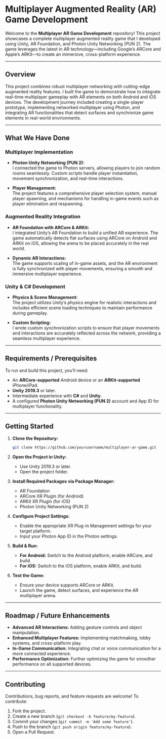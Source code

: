# Multiplayer Augmented Reality (AR) Game Development

Welcome to the **Multiplayer AR Game Development** repository! This project showcases a complete multiplayer augmented reality game that I developed using Unity, AR Foundation, and Photon Unity Networking (PUN 2). The game leverages the latest in AR technology—including Google’s ARCore and Apple’s ARKit—to create an immersive, cross-platform experience.

---

## Overview

This project combines robust multiplayer networking with cutting-edge augmented reality features. I built the game to demonstrate how to integrate real-time multiplayer gameplay with AR elements on both Android and iOS devices. The development journey included creating a single-player prototype, implementing networked multiplayer using Photon, and integrating AR functionalities that detect surfaces and synchronize game elements in real-world environments.

---

## What We Have Done

### Multiplayer Implementation

- **Photon Unity Networking (PUN 2):**  
  I connected the game to Photon servers, allowing players to join random rooms seamlessly. Custom scripts handle player instantiation, movement synchronization, and real-time interactions.
  
- **Player Management:**  
  The project features a comprehensive player selection system, manual player spawning, and mechanisms for handling in-game events such as player elimination and respawning.

### Augmented Reality Integration

- **AR Foundation with ARCore & ARKit:**  
  I integrated Unity’s AR Foundation to build a unified AR experience. The game automatically detects flat surfaces using ARCore on Android and ARKit on iOS, allowing the arena to be placed accurately in the real world.

- **Dynamic AR Interactions:**  
  The game supports scaling of in-game assets, and the AR environment is fully synchronized with player movements, ensuring a smooth and immersive multiplayer experience.

### Unity & C# Development

- **Physics & Scene Management:**  
  The project utilizes Unity’s physics engine for realistic interactions and includes efficient scene loading techniques to maintain performance during gameplay.
  
- **Custom Scripting:**  
  I wrote custom synchronization scripts to ensure that player movements and interactions are accurately reflected across the network, providing a seamless multiplayer experience.

---

## Requirements / Prerequisites

To run and build this project, you’ll need:

- An **ARCore-supported** Android device or an **ARKit-supported** iPhone/iPad.
- **Unity 2019.3** or later.
- Intermediate experience with **C#** and **Unity**.
- A configured **Photon Unity Networking (PUN 2)** account and App ID for multiplayer functionality.

---

## Getting Started

1. **Clone the Repository:**
   ```bash
   git clone https://github.com/yourusername/multiplayer-ar-game.git
   ```

2. **Open the Project in Unity:**
   - Use Unity 2019.3 or later.
   - Open the project folder.

3. **Install Required Packages via Package Manager:**
   - AR Foundation  
   - ARCore XR Plugin (for Android)  
   - ARKit XR Plugin (for iOS)  
   - Photon Unity Networking (PUN 2)

4. **Configure Project Settings:**
   - Enable the appropriate XR Plug-in Management settings for your target platform.
   - Input your Photon App ID in the Photon settings.

5. **Build & Run:**
   - **For Android:** Switch to the Android platform, enable ARCore, and build.
   - **For iOS:** Switch to the iOS platform, enable ARKit, and build.

6. **Test the Game:**
   - Ensure your device supports ARCore or ARKit.
   - Launch the game, detect surfaces, and experience the AR multiplayer arena.

---

## Roadmap / Future Enhancements

- **Advanced AR Interactions:** Adding gesture controls and object manipulation.
- **Enhanced Multiplayer Features:** Implementing matchmaking, lobby systems, and cross-platform play.
- **In-Game Communication:** Integrating chat or voice communication for a more connected experience.
- **Performance Optimization:** Further optimizing the game for smoother performance on all supported devices.

---

## Contributing

Contributions, bug reports, and feature requests are welcome! To contribute:

1. Fork the project.
2. Create a new branch (`git checkout -b feature/my-feature`).
3. Commit your changes (`git commit -m 'Add some feature'`).
4. Push to the branch (`git push origin feature/my-feature`).
5. Open a Pull Request.


